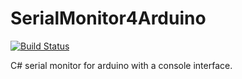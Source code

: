 # SerialMonitor4Arduino 
[![Build Status](https://travis-ci.org/phonicmouse/SerialMonitor4Arduino.svg?branch=master)](https://travis-ci.org/phonicmouse/SerialMonitor4Arduino)

C# serial monitor for arduino with a console interface.
